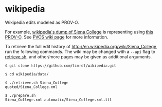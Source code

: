 wikipedia
=========

Wikipedia edits modeled as PROV-O.

For example, [wikipedia's dump of Siena College](https://github.com/timrdf/wikipedia/blob/master/data/quoted/Siena_College.xml) is representing using [this PROV-O](https://github.com/timrdf/wikipedia/blob/master/data/automatic/Siena_College.xml.ttl). See [PVCS wiki page](https://github.com/timrdf/pvcs/wiki/Modeling-Wiki-Edits-with-PROV) for more information.

To retrieve the full edit history of http://en.wikipedia.org/wiki/Siena_College, run the following commands.
The wiki may be changed with a `--api` flag to [retrieve.sh](https://github.com/timrdf/wikipedia/blob/master/data/retrieve.sh), and other/more pages may be given as additional arguments.

```
$ git clone https://github.com/timrdf/wikipedia.git

$ cd wikipedia/data/

$ ./retrieve.sh Siena_College
quoted/Siena_College.xml

$ ./prepare.sh 
Siena_College.xml automatic/Siena_College.xml.ttl
```
